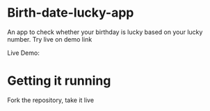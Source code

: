 # Birth-date-lucky-app 
An app to check whether your birthday is lucky based on your lucky number. Try live on demo link

Live Demo: 


# Getting it running
Fork the repository, take it live